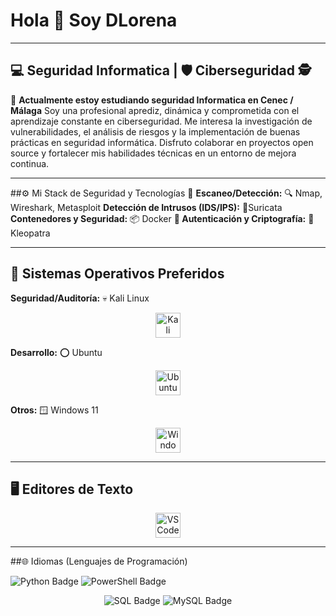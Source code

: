 # Hola 👋 Soy DLorena
---
                                                    
##  💻  Seguridad Informatica | 🛡️ Ciberseguridad 🕵️

🌱 **Actualmente estoy estudiando seguridad Informatica en Cenec / Málaga**
Soy una profesional aprediz, dinámica y comprometida con el aprendizaje constante en ciberseguridad. Me interesa la investigación de vulnerabilidades, el análisis de riesgos y la implementación de buenas prácticas en seguridad informática. Disfruto colaborar en proyectos open source y fortalecer mis habilidades técnicas en un entorno de mejora continua.

---
                                                           
##⚙️ Mi Stack de Seguridad y Tecnologías 🚨
**Escaneo/Detección:** 🔍 Nmap, Wireshark, Metasploit
**Detección de Intrusos (IDS/IPS):** 👀Suricata
**Contenedores y Seguridad:** 📦 Docker
**🔑 Autenticación y Criptografía:** 🔐Kleopatra 

---
                                                             
## 🐧 Sistemas Operativos Preferidos
**Seguridad/Auditoría:** 💀 Kali Linux
<p align="center">
  <img src="https://cdn.jsdelivr.net/npm/simple-icons@v9/icons/kalilinux.svg" alt="Kali Linux" width="40" height="40"/>

**Desarrollo:** ⭕ Ubuntu
<p align="center">
  <img src="https://cdn.jsdelivr.net/gh/devicons/devicon/icons/ubuntu/ubuntu-plain.svg" alt="Ubuntu" width="40" height="40"/>

**Otros:** 🪟 Windows 11
<p align="center">
  <img src="https://cdn.jsdelivr.net/gh/devicons/devicon/icons/windows8/windows8-original.svg" alt="Windows" width="40" height="40"/>
</p>

---
##  🖥️ Editores de Texto

<p align="center"> 
<img src="https://cdn.jsdelivr.net/gh/devicons/devicon/icons/vscode/vscode-original.svg" alt="VS Code" width="40" height="40"/>

---
##🌐 Idiomas (Lenguajes de Programación)

<p aling="center">
<img src="https://img.shields.io/badge/Python-3776AB?style=for-the-badge&logo=python&logoColor=white" alt="Python Badge"/>
  <img src="https://img.shields.io/badge/PowerShell-5391FE?style=for-the-badge&logo=powershell&logoColor=white" alt="PowerShell Badge"/>
</p>
<p align="center">
  <img src="https://img.shields.io/badge/SQL-000000?style=for-the-badge&logo=sqlite&logoColor=white" alt="SQL Badge"/>
  <img src="https://img.shields.io/badge/MySQL-4479A1?style=for-the-badge&logo=mysql&logoColor=white" alt="MySQL Badge"/>
</p>
                                                          
